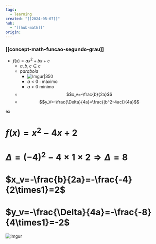 ```yaml
---
tags:
  - learning
created: "[[2024-05-07]]"
hub:
  - "[[hub-math]]"
origin: 
---
```

### [[concept-math-funcao-segundo-grau]]


- $f(x)=ax^2+bx+c$
	- $a,b,c \in c$
	- *parabola*
		- ![Imgur|350](https://i.imgur.com/BFznn9U.png)
		- $a<0$ : máximo
		- $a>0$ mínimo
	- $$x_v=-\frac{b}{2a}$$
	- $$y_V=-\frac{\Delta}{4a}=\frac{(b^2-4ac)}{4a}$$


ex

# $f(x)=x^2-4x+2$

# $\Delta=(-4)^2-4\times 1\times2\Longrightarrow\Delta=8$

# $x_v=-\frac{b}{2a}=-\frac{-4}{2\times1}=2$

# $y_v=-\frac{\Delta}{4a}=-\frac{-8}{4\times1}=-2$

![Imgur](https://i.imgur.com/GLSuNyA.png)



